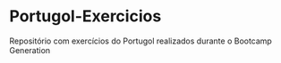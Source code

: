 # Portugol-Exercicios
Repositório com exercícios do Portugol realizados durante o Bootcamp Generation
